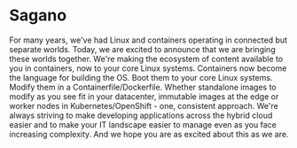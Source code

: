 # Sagano

For many years, we've had Linux and containers operating in connected but separate worlds.  Today, we are excited to announce that we are bringing these worlds together.  We're making the ecosystem of content available to you in containers, now to your core Linux systems.  Containers now become the language for building the OS.  Boot them to your core Linux systems.  Modify them in a Containerfile/Dockerfile.  Whether standalone images to modify as you see fit in your datacenter, immutable images at the edge or worker nodes in Kubernetes/OpenShift - one, consistent approach.  We're always striving to make developing applications across the hybrid cloud easier and to make your IT landscape easier to manage even as you face increasing complexity.  And we hope you are as excited about this as we are.

